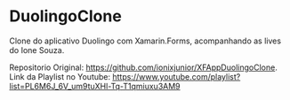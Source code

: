 # DuolingoClone
Clone do aplicativo Duolingo com Xamarin.Forms, acompanhando as lives do Ione Souza.

Repositorio Original: https://github.com/ionixjunior/XFAppDuolingoClone. </br>
Link da Playlist no Youtube: https://www.youtube.com/playlist?list=PL6M6J_6V_um9tuXHl-Tq-T1qmiuxu3AM9

